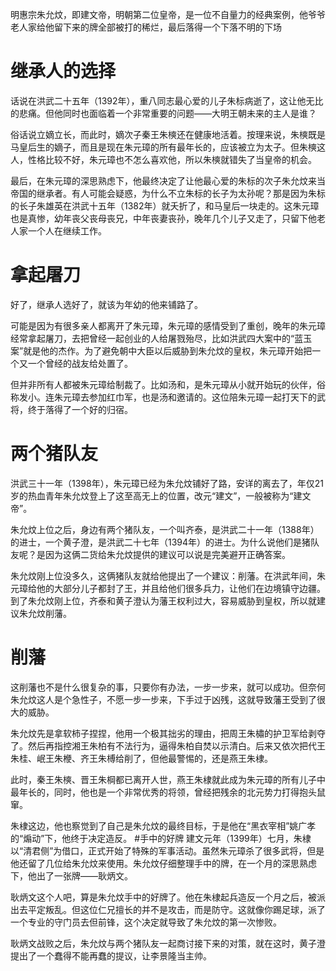 明惠宗朱允炆，即建文帝，明朝第二位皇帝，是一位不自量力的经典案例，他爷爷老人家给他留下来的牌全部被打的稀烂，最后落得一个下落不明的下场
# 继承人的选择
话说在洪武二十五年（1392年），重八同志最心爱的儿子朱标病逝了，这让他无比的悲痛。但他同时也面临着一个非常重要的问题——大明王朝未来的主人是谁？

俗话说立嫡立长，而此时，嫡次子秦王朱樉还在健康地活着。按理来说，朱樉既是马皇后生的嫡子，而且是现在朱元璋的所有最年长的，应该被立为太子。但朱樉这人，性格比较不好，朱元璋也不怎么喜欢他，所以朱樉就错失了当皇帝的机会。

最后，在朱元璋的深思熟虑下，他最终决定了让他最心爱的朱标的次子朱允炆来当帝国的继承者。有人可能会疑惑，为什么不立朱标的长子为太孙呢？那是因为朱标的长子朱雄英在洪武十五年（1382年）就夭折了，和马皇后一块走的。这朱元璋也是真惨，幼年丧父丧母丧兄，中年丧妻丧孙，晚年几个儿子又走了，只留下他老人家一个人在继续工作。
# 拿起屠刀
好了，继承人选好了，就该为年幼的他来铺路了。

可能是因为有很多亲人都离开了朱元璋，朱元璋的感情受到了重创，晚年的朱元璋经常拿起屠刀，去把曾经一起创业的人给屠戮殆尽，比如洪武四大案中的“蓝玉案”就是他的杰作。为了避免朝中大臣以后威胁到朱允炆的皇权，朱元璋开始把一个又一个曾经的战友给处置了。

但并非所有人都被朱元璋给制裁了。比如汤和，是朱元璋从小就开始玩的伙伴，俗称发小。连朱元璋去参加红巾军，也是汤和邀请的。这位陪朱元璋一起打天下的武将，终于落得了一个好的归宿。
# 两个猪队友
洪武三十一年（1398年），朱元璋已经为朱允炆铺好了路，安详的离去了，年仅21岁的热血青年朱允炆登上了这至高无上的位置，改元“建文”，一般被称为“建文帝”。

朱允炆上位之后，身边有两个猪队友，一个叫齐泰，是洪武二十一年（1388年）的进士，一个黄子澄，是洪武二十七年（1394年）的进士。为什么说他们是猪队友呢？是因为这俩二货给朱允炆提供的建议可以说是完美避开正确答案。

朱允炆刚上位没多久，这俩猪队友就给他提出了一个建议：削藩。在洪武年间，朱元璋给他的大部分儿子都封了王，并且给他们很多兵力，让他们在边境镇守边疆。到了朱允炆刚上位，齐泰和黄子澄认为藩王权利过大，容易威胁到皇权，所以就建议朱允炆削藩。
# 削藩
这削藩也不是什么很复杂的事，只要你有办法，一步一步来，就可以成功。但奈何朱允炆这人是个急性子，不愿一步一步来，下手过于凶残，这就导致藩王受到了很大的威胁。

朱允炆先是拿软柿子捏捏，他用一个极其拙劣的理由，把周王朱橚的护卫军给剥夺了。然后再指控湘王朱柏有不法行为，逼得朱柏自焚以示清白。后来又依次把代王朱桂、岷王朱楩、齐王朱榑给削了，但他最警惕的，还是燕王朱棣。

此时，秦王朱樉、晋王朱棡都已离开人世，燕王朱棣就此成为朱元璋的所有儿子中最年长的，同时，他也是一个非常优秀的将领，曾经把残余的北元势力打得抱头鼠窜。

朱棣这边，他也察觉到了自己是朱允炆的最终目标，于是他在“黑衣宰相”姚广孝的“煽动”下，他终于决定造反。
#手中的好牌
建文元年（1399年）七月，朱棣以“清君侧”为借口，正式开始了特殊的军事活动。虽然朱元璋杀了很多武将，但是他还留了几位给朱允炆来使用。朱允炆仔细整理手中的牌，在一个月的深思熟虑下，他出了一张牌——耿炳文。

耿炳文这个人吧，算是朱允炆手中的好牌了。他在朱棣起兵造反一个月之后，被派出去平定叛乱。但这位仁兄擅长的并不是攻击，而是防守。这就像你踢足球，派了一个专业的守门员去但前锋，这个决定就导致了朱允炆的第一次惨败。

耿炳文战败之后，朱允炆与两个猪队友一起商讨接下来的对策，就在这时，黄子澄提出了一个蠢得不能再蠢的提议，让李景隆当主帅。
